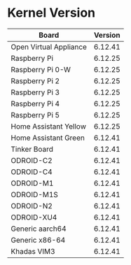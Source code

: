 
# Kernel Version

| Board | Version |
|-------|---------|
| Open Virtual Appliance | 6.12.41 |
| Raspberry Pi | 6.12.25 |
| Raspberry Pi 0-W | 6.12.25 |
| Raspberry Pi 2 | 6.12.25 |
| Raspberry Pi 3 | 6.12.25 |
| Raspberry Pi 4 | 6.12.25 |
| Raspberry Pi 5 | 6.12.25 |
| Home Assistant Yellow | 6.12.25 |
| Home Assistant Green | 6.12.41 |
| Tinker Board | 6.12.41 |
| ODROID-C2 | 6.12.41 |
| ODROID-C4 | 6.12.41 |
| ODROID-M1 | 6.12.41 |
| ODROID-M1S | 6.12.41 |
| ODROID-N2 | 6.12.41 |
| ODROID-XU4 | 6.12.41 |
| Generic aarch64 | 6.12.41 |
| Generic x86-64 | 6.12.41 |
| Khadas VIM3 | 6.12.41 |
